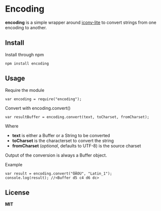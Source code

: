 # Encoding

**encoding** is a simple wrapper around [iconv-lite](https://github.com/ashtuchkin/iconv-lite/) to convert strings from one encoding to another.

## Install

Install through npm

    npm install encoding

## Usage

Require the module

    var encoding = require("encoding");

Convert with encoding.convert()

    var resultBuffer = encoding.convert(text, toCharset, fromCharset);

Where

  * **text** is either a Buffer or a String to be converted
  * **toCharset** is the characterset to convert the string
  * **fromCharset** (*optional*, defaults to UTF-8) is the source charset

Output of the conversion is always a Buffer object.

Example

    var result = encoding.convert("ÕÄÖÜ", "Latin_1");
    console.log(result); //<Buffer d5 c4 d6 dc>

 ## License

**MIT**